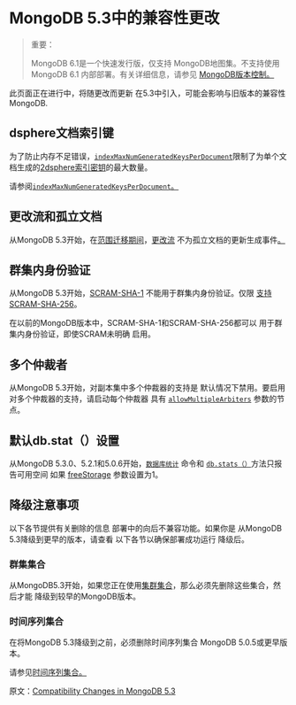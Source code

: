 # MongoDB 5.3中的兼容性更改

> 重要：
>
> MongoDB 6.1是一个快速发行版，仅支持 MongoDB地图集。不支持使用MongoDB 6.1 内部部署。有关详细信息，请参见 [MongoDB版本控制。](https://www.mongodb.com/docs/upcoming/reference/versioning/#std-label-release-version-numbers)

此页面正在进行中，将随更改而更新 在5.3中引入，可能会影响与旧版本的兼容性 MongoDB.

## dsphere文档索引键

为了防止内存不足错误，[`indexMaxNumGeneratedKeysPerDocument`](https://www.mongodb.com/docs/upcoming/reference/parameters/#mongodb-parameter-param.indexMaxNumGeneratedKeysPerDocument)限制了为单个文档生成的[2dsphere索引密钥](https://www.mongodb.com/docs/upcoming/geospatial-queries/#std-label-geo-2dsphere)的最大数量。

请参阅[`indexMaxNumGeneratedKeysPerDocument`。](https://www.mongodb.com/docs/upcoming/reference/parameters/#mongodb-parameter-param.indexMaxNumGeneratedKeysPerDocument)

## 更改流和孤立文档

从MongoDB 5.3开始，在[范围迁移期间](https://www.mongodb.com/docs/upcoming/core/sharding-balancer-administration/#std-label-range-migration-procedure)，[更改流](https://www.mongodb.com/docs/upcoming/changeStreams/#std-label-changeStreams) 不为孤立文档的更新生成事件[。](https://www.mongodb.com/docs/upcoming/reference/glossary/#std-term-orphaned-document)

## 群集内身份验证

从MongoDB 5.3开始，[SCRAM-SHA-1](https://www.mongodb.com/docs/upcoming/core/security-scram/#std-label-authentication-scram-sha-1) 不能用于群集内身份验证。仅限 [支持SCRAM-SHA-256](https://www.mongodb.com/docs/upcoming/core/security-scram/#std-label-authentication-scram-sha-256)。

在以前的MongoDB版本中，SCRAM-SHA-1和SCRAM-SHA-256都可以 用于群集内身份验证，即使SCRAM未明确 启用。

## 多个仲裁者

从MongoDB 5.3开始，对副本集中多个仲裁器的支持是 默认情况下禁用。要启用对多个仲裁器的支持，请启动每个仲裁器 具有 [`allowMultipleArbiters`](https://www.mongodb.com/docs/upcoming/reference/parameters/#mongodb-parameter-param.allowMultipleArbiters) 参数的节点。

## 默认db.stat（）设置

从MongoDB 5.3.0、5.2.1和5.0.6开始，[`数据库统计`](https://www.mongodb.com/docs/upcoming/reference/command/dbStats/#mongodb-dbcommand-dbcmd.dbStats) 命令和 [`db.stats（）`](https://www.mongodb.com/docs/upcoming/reference/method/db.stats/#mongodb-method-db.stats)方法只报告可用空间 如果 [freeStorage](https://www.mongodb.com/docs/upcoming/reference/command/dbStats/#std-label-dbStats-freeStorage) 参数设置为1。

## 降级注意事项

以下各节提供有关删除的信息 部署中的向后不兼容功能。如果你是 从MongoDB 5.3降级到更早的版本，请查看 以下各节以确保部署成功运行 降级后。

### 群集集合

从MongoDB5.3开始，如果您正在使用[集群集合](https://www.mongodb.com/docs/upcoming/core/clustered-collections/#std-label-clustered-collections)，那么必须先删除这些集合，然后才能 降级到较早的MongoDB版本。

### 时间序列集合

在将MongoDB 5.3降级到之前，必须删除时间序列集合 MongoDB 5.0.5或更早版本。

请参见[时间序列集合。](https://www.mongodb.com/docs/upcoming/core/timeseries-collections/#std-label-manual-timeseries-collection)



原文：[Compatibility Changes in MongoDB 5.3](https://www.mongodb.com/docs/upcoming/release-notes/5.3-compatibility/)
